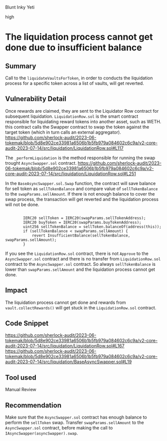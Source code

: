 Blunt Inky Yeti

high

# The liquidation process cannot get done due to insufficient balance
## Summary
Call to the `liquidateVaultsForToken`, in order to conducts the liquidation process for a specific token across a list of vaults, will get reverted.

## Vulnerability Detail
Once rewards are claimed, they are sent to the Liquidator Row contract for subsequent liquidation. `LiquidationRow.sol` is the smart contract responsible for liquidating reward tokens into another asset, such as WETH.  this contract calls the Swapper contract to swap the token against the target token (which in turn calls an external aggregator).
https://github.com/sherlock-audit/2023-06-tokemak/blob/5d8e902ce33981a6506b1b5fb979a084602c6c9a/v2-core-audit-2023-07-14/src/liquidation/LiquidationRow.sol#L117

The `_performLiquidation` is the method responsible for running the swap trought `AsyncSwapper.sol` contract.
https://github.com/sherlock-audit/2023-06-tokemak/blob/5d8e902ce33981a6506b1b5fb979a084602c6c9a/v2-core-audit-2023-07-14/src/liquidation/LiquidationRow.sol#L251

In the `BaseAsyncSwapper.sol.Swap` function, the contract will save balance for sell token as `sellTokenBalance` and compare value of `sellTokenBalance` to the `swapParams.sellAmount`. If there is not enough balance to cover the swap process, the transaction will get reverted and the liquidation process will not be done.

```solidity

        IERC20 sellToken = IERC20(swapParams.sellTokenAddress);
        IERC20 buyToken = IERC20(swapParams.buyTokenAddress);
        uint256 sellTokenBalance = sellToken.balanceOf(address(this));
        if (sellTokenBalance < swapParams.sellAmount) {
            revert InsufficientBalance(sellTokenBalance, swapParams.sellAmount);
        }
```

If you see the `LiquidationRow.sol` contract, there is not `Approve` to the `AsyncSwapper.sol` contract and there is no transfer from `LiquidationRow.sol` contract to the `AsyncSwapper.sol` contract. So always `sellTokenBalance` is lower than `swapParams.sellAmount` and the liquidation process cannot get done.

## Impact
The liquidation process cannot get done and rewards from `vault.collectRewards()` will get stuck in the `LiquidationRow.sol` contract.

## Code Snippet
https://github.com/sherlock-audit/2023-06-tokemak/blob/5d8e902ce33981a6506b1b5fb979a084602c6c9a/v2-core-audit-2023-07-14/src/liquidation/LiquidationRow.sol#L167
https://github.com/sherlock-audit/2023-06-tokemak/blob/5d8e902ce33981a6506b1b5fb979a084602c6c9a/v2-core-audit-2023-07-14/src/liquidation/BaseAsyncSwapper.sol#L19

## Tool used
Manual Review

## Recommendation
Make sure that the `AsyncSwapper.sol` contract has enough balance to perform the `sellToken` swap. Transfer `swapParams.sellAmount` to the `AsyncSwapper.sol` contract, before making the call to `IAsyncSwapper(asyncSwapper).swap`.